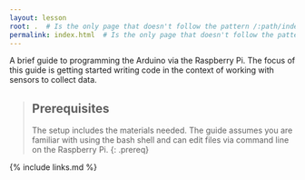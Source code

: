 ```yaml
---
layout: lesson
root: .  # Is the only page that doesn't follow the pattern /:path/index.html
permalink: index.html  # Is the only page that doesn't follow the pattern /:path/index.html
---
```

A brief guide to programming the Arduino via the Raspberry Pi. The focus of this guide is getting started writing code in the context of working with sensors to collect data.

> ## Prerequisites
>
> The setup includes the materials needed. The guide assumes you are
> familiar with using the bash shell and can edit files via command
> line on the Raspberry Pi.
{: .prereq}

{% include links.md %}
